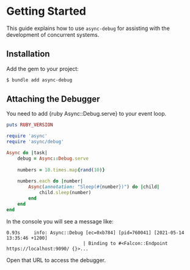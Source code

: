 # Getting Started

This guide explains how to use `async-debug` for assisting with the development of concurrent systems.

## Installation

Add the gem to your project:

~~~ bash
$ bundle add async-debug
~~~

## Attaching the Debugger

You need to add {ruby Async::Debug.serve} to your event loop.

~~~ ruby
puts RUBY_VERSION

require 'async'
require 'async/debug'

Async do |task|
	debug = Async::Debug.serve
	
	numbers = 10.times.map{rand(10)}
	
	numbers.each do |number|
		Async(annotation: "Sleep(#{number})") do |child|
			child.sleep(number)
		end
	end
end
~~~

In the console you will see a message like:

~~~
0.93s     info: Async::Debug [ec=0xb784] [pid=760041] [2021-05-14 13:35:46 +1200]
							| Binding to #<Falcon::Endpoint https://localhost:9090/ {}>...
~~~

Open that URL to access the debugger.
